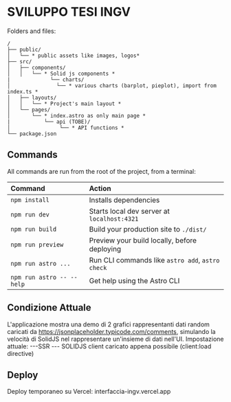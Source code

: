 # SVILUPPO TESI INGV


Folders and files:

```text
/
├── public/
│   └── * public assets like images, logos*
├── src/
│   ├── components/
│   │   └── * Solid js components *
|             └── charts/
│               └── * various charts (barplot, pieplot), import from index.ts *
│   ├── layouts/
│   │   └── * Project's main layout *
│   └── pages/
│       └── * index.astro as only main page *
|           └── api (TOBE)/
│                └── * API functions *
└── package.json
```

## Commands

All commands are run from the root of the project, from a terminal:

| Command                   | Action                                           |
| :------------------------ | :----------------------------------------------- |
| `npm install`             | Installs dependencies                            |
| `npm run dev`             | Starts local dev server at `localhost:4321`      |
| `npm run build`           | Build your production site to `./dist/`          |
| `npm run preview`         | Preview your build locally, before deploying     |
| `npm run astro ...`       | Run CLI commands like `astro add`, `astro check` |
| `npm run astro -- --help` | Get help using the Astro CLI                     |

## Condizione Attuale
L'applicazione mostra una demo di 2 grafici rappresentanti dati random caricati da https://jsonplaceholder.typicode.com/comments,
simulando la velocità di SolidJS nel rappresentare un'insieme di dati nell'UI.
Impostazione attuale:
---SSR
--- SOLIDJS client caricato appena possibile (client:load directive)


## Deploy
Deploy temporaneo su Vercel: interfaccia-ingv.vercel.app

